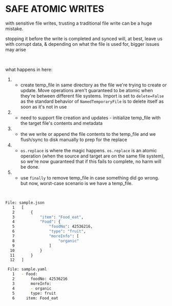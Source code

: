 # SAFE ATOMIC WRITES

with sensitive file writes, trusting a traditional file write can be a huge mistake.

stopping it before the write is completed and synced will, at best, leave us with
corrupt data, & depending on what the file is used for, bigger issues may arise

<br>

what happens in here:

1. - create temp_file in same directory as the file we're trying to create or update. Move operations aren't guaranteed to be atomic when they're between different file systems. Import is set to `delete=False` as the standard behavior of `NamedTemporaryFile` is to delete itself as soon as it's not in use
2. - need to support file creation and updates - initialize temp_file with the target file's contents and metadata
3. - the we write or append the file contents to the temp_file and we flush/sync to disk manually to prep for the replace
4. - `os.replace` is where the magic happens. `os.replace` is an atomic operation (when the source and target are on the same file system), so we're now guaranteed that if this fails to complete, no harm will be done.
5. - use `finally` to remove temp_file in case something did go wrong. but now, worst-case scenario is we have a temp_file.

<br>

```bash
File: sample.json
   1   [
   2       {
   3           "item": "Food_eat",
   4           "Food": {
   5               "foodNo": 42536216,
   6               "type": "fruit",
   7               "moreInfo": [
   8                   "organic"
   9               ]
  10           }
  11       }
  12   ]
```

```bash
 File: sample.yaml
   1   - Food:
   2       foodNo: 42536216
   3       moreInfo:
   4       - organic
   5       type: fruit
   6     item: Food_eat
```
